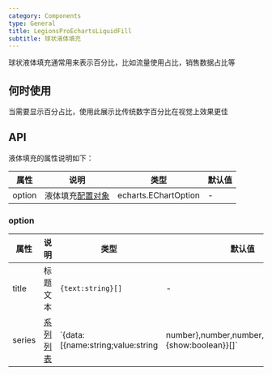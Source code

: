 ```yaml
---
category: Components
type: General
title: LegionsProEchartsLiquidFill
subtitle: 球状液体填充
---
```


球状液体填充通常用来表示百分比，比如流量使用占比，销售数据占比等

## 何时使用

当需要显示百分占比，使用此展示比传统数字百分比在视觉上效果更佳

## API


液体填充的属性说明如下：

| 属性 | 说明 | 类型 | 默认值 |
| --- | --- | --- | --- |
| option | 液体填充[配置对象](#option) | echarts.EChartOption | - |


### option

| 属性 | 说明 | 类型 | 默认值 |
| --- | --- | --- | --- |
| title | 标题文本 | `{text:string}[]` | - |
| series | [系列列表](https://echarts.apache.org/zh/option.html#series) | `{data:[{name:string;value:string|number},number,number,number],label:{show:boolean}}[]` | - |



<style>
[id^="components-legionsproechartsliquidfill-demo-"] .ant-btn {
  margin-right: 8px;
  margin-bottom: 12px;
}
[id^="components-legionsproechartsliquidfill-demo-"] .ant-btn-group > .ant-btn {
  margin-right: 0;
}
</style>

